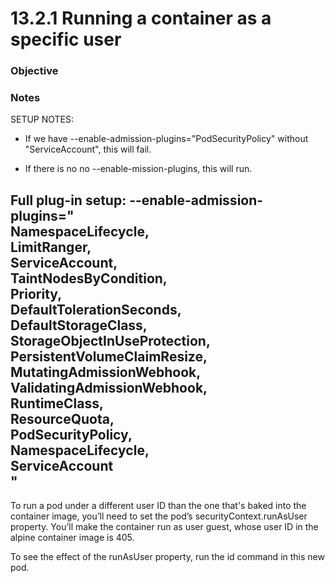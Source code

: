 # 13.2.1 Running a container as a specific user

### Objective

### Notes
SETUP NOTES:
* If we have
--enable-admission-plugins="PodSecurityPolicy" without "ServiceAccount", this will fail.

* If there is no no --enable-mission-plugins,
this will run.

Full plug-in setup:
--enable-admission-plugins="\
NamespaceLifecycle,\
LimitRanger,\
ServiceAccount,\
TaintNodesByCondition,\
Priority,\
DefaultTolerationSeconds,\
DefaultStorageClass,\
StorageObjectInUseProtection,\
PersistentVolumeClaimResize,\
MutatingAdmissionWebhook,\
ValidatingAdmissionWebhook,\
RuntimeClass,\
ResourceQuota,\
PodSecurityPolicy,\
NamespaceLifecycle,\
ServiceAccount\
"
---

To run a pod under a different user ID than the one that's baked into the container image, you’ll need to set the pod’s securityContext.runAsUser property. You’ll make the container run as user guest, whose user ID in the alpine container image is 405.

To see the effect of the runAsUser property, run the id command in this new pod.

